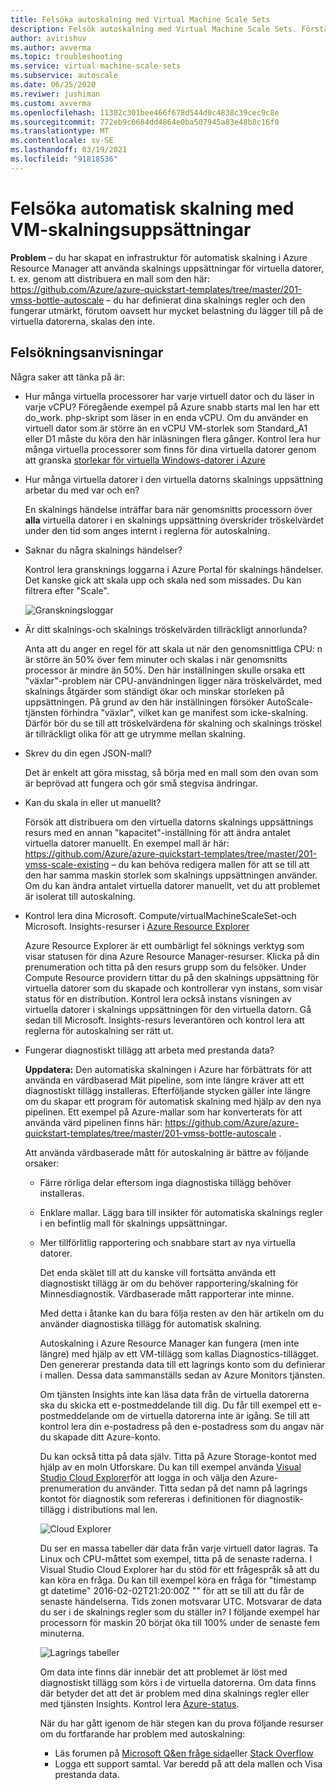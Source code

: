```yaml
---
title: Felsöka autoskalning med Virtual Machine Scale Sets
description: Felsök autoskalning med Virtual Machine Scale Sets. Förstå vanliga problem och hur du löser dem.
author: avirishuv
ms.author: avverma
ms.topic: troubleshooting
ms.service: virtual-machine-scale-sets
ms.subservice: autoscale
ms.date: 06/25/2020
ms.reviwer: jushiman
ms.custom: avverma
ms.openlocfilehash: 11302c301bee466f678d544d0c4838c39cec9c8e
ms.sourcegitcommit: 772eb9c6684dd4864e0ba507945a83e48b8c16f0
ms.translationtype: MT
ms.contentlocale: sv-SE
ms.lasthandoff: 03/19/2021
ms.locfileid: "91818536"
---
```

# <a name="troubleshooting-autoscale-with-virtual-machine-scale-sets"></a>Felsöka automatisk skalning med VM-skalningsuppsättningar
**Problem** – du har skapat en infrastruktur för automatisk skalning i Azure Resource Manager att använda skalnings uppsättningar för virtuella datorer, t. ex. genom att distribuera en mall som den här: https://github.com/Azure/azure-quickstart-templates/tree/master/201-vmss-bottle-autoscale  – du har definierat dina skalnings regler och den fungerar utmärkt, förutom oavsett hur mycket belastning du lägger till på de virtuella datorerna, skalas den inte.

## <a name="troubleshooting-steps"></a>Felsökningsanvisningar
Några saker att tänka på är:

* Hur många virtuella processorer har varje virtuell dator och du läser in varje vCPU?
  Föregående exempel på Azure snabb starts mal len har ett do_work. php-skript som läser in en enda vCPU. Om du använder en virtuell dator som är större än en vCPU VM-storlek som Standard_A1 eller D1 måste du köra den här inläsningen flera gånger. Kontrol lera hur många virtuella processorer som finns för dina virtuella datorer genom att granska [storlekar för virtuella Windows-datorer i Azure](../virtual-machines/sizes.md?toc=%2fazure%2fvirtual-machines%2fwindows%2ftoc.json)
* Hur många virtuella datorer i den virtuella datorns skalnings uppsättning arbetar du med var och en?
  
    En skalnings händelse inträffar bara när genomsnitts processorn över **alla** virtuella datorer i en skalnings uppsättning överskrider tröskelvärdet under den tid som anges internt i reglerna för autoskalning.
* Saknar du några skalnings händelser?
  
    Kontrol lera gransknings loggarna i Azure Portal för skalnings händelser. Det kanske gick att skala upp och skala ned som missades. Du kan filtrera efter "Scale".
  
    ![Granskningsloggar][audit]
* Är ditt skalnings-och skalnings tröskelvärden tillräckligt annorlunda?
  
    Anta att du anger en regel för att skala ut när den genomsnittliga CPU: n är större än 50% över fem minuter och skalas i när genomsnitts processor är mindre än 50%. Den här inställningen skulle orsaka ett "växlar"-problem när CPU-användningen ligger nära tröskelvärdet, med skalnings åtgärder som ständigt ökar och minskar storleken på uppsättningen. På grund av den här inställningen försöker AutoScale-tjänsten förhindra "växlar", vilket kan ge manifest som icke-skalning. Därför bör du se till att tröskelvärdena för skalning och skalnings tröskel är tillräckligt olika för att ge utrymme mellan skalning.
* Skrev du din egen JSON-mall?
  
    Det är enkelt att göra misstag, så börja med en mall som den ovan som är beprövad att fungera och gör små stegvisa ändringar. 
* Kan du skala in eller ut manuellt?
  
    Försök att distribuera om den virtuella datorns skalnings uppsättnings resurs med en annan "kapacitet"-inställning för att ändra antalet virtuella datorer manuellt. En exempel mall är här: https://github.com/Azure/azure-quickstart-templates/tree/master/201-vmss-scale-existing – du kan behöva redigera mallen för att se till att den har samma maskin storlek som skalnings uppsättningen använder. Om du kan ändra antalet virtuella datorer manuellt, vet du att problemet är isolerat till autoskalning.
* Kontrol lera dina Microsoft. Compute/virtualMachineScaleSet-och Microsoft. Insights-resurser i [Azure Resource Explorer](https://resources.azure.com/)
  
    Azure Resource Explorer är ett oumbärligt fel söknings verktyg som visar statusen för dina Azure Resource Manager-resurser. Klicka på din prenumeration och titta på den resurs grupp som du felsöker. Under Compute Resource providern tittar du på den skalnings uppsättning för virtuella datorer som du skapade och kontrollerar vyn instans, som visar status för en distribution. Kontrol lera också instans visningen av virtuella datorer i skalnings uppsättningen för den virtuella datorn. Gå sedan till Microsoft. Insights-resurs leverantören och kontrol lera att reglerna för autoskalning ser rätt ut.
* Fungerar diagnostiskt tillägg att arbeta med prestanda data?
  
    **Uppdatera:** Den automatiska skalningen i Azure har förbättrats för att använda en värdbaserad Mät pipeline, som inte längre kräver att ett diagnostiskt tillägg installeras. Efterföljande stycken gäller inte längre om du skapar ett program för automatisk skalning med hjälp av den nya pipelinen. Ett exempel på Azure-mallar som har konverterats för att använda värd pipelinen finns här: https://github.com/Azure/azure-quickstart-templates/tree/master/201-vmss-bottle-autoscale . 
  
    Att använda värdbaserade mått för autoskalning är bättre av följande orsaker:
  
  * Färre rörliga delar eftersom inga diagnostiska tillägg behöver installeras.
  * Enklare mallar. Lägg bara till insikter för automatiska skalnings regler i en befintlig mall för skalnings uppsättningar.
  * Mer tillförlitlig rapportering och snabbare start av nya virtuella datorer.
    
    Det enda skälet till att du kanske vill fortsätta använda ett diagnostiskt tillägg är om du behöver rapportering/skalning för Minnesdiagnostik. Värdbaserade mått rapporterar inte minne.
    
    Med detta i åtanke kan du bara följa resten av den här artikeln om du använder diagnostiska tillägg för automatisk skalning.
    
    Autoskalning i Azure Resource Manager kan fungera (men inte längre) med hjälp av ett VM-tillägg som kallas Diagnostics-tillägget. Den genererar prestanda data till ett lagrings konto som du definierar i mallen. Dessa data sammanställs sedan av Azure Monitors tjänsten.
    
    Om tjänsten Insights inte kan läsa data från de virtuella datorerna ska du skicka ett e-postmeddelande till dig. Du får till exempel ett e-postmeddelande om de virtuella datorerna inte är igång. Se till att kontrol lera din e-postadress på den e-postadress som du angav när du skapade ditt Azure-konto.
    
    Du kan också titta på data själv. Titta på Azure Storage-kontot med hjälp av en moln Utforskare. Du kan till exempel använda [Visual Studio Cloud Explorer](https://visualstudiogallery.msdn.microsoft.com/aaef6e67-4d99-40bc-aacf-662237db85a2)för att logga in och välja den Azure-prenumeration du använder. Titta sedan på det namn på lagrings kontot för diagnostik som refereras i definitionen för diagnostik-tillägg i distributions mal len.
    
    ![Cloud Explorer][explorer]
    
    Du ser en massa tabeller där data från varje virtuell dator lagras. Ta Linux och CPU-måttet som exempel, titta på de senaste raderna. I Visual Studio Cloud Explorer har du stöd för ett frågespråk så att du kan köra en fråga. Du kan till exempel köra en fråga för "timestamp gt datetime" 2016-02-02T21:20:00Z "" för att se till att du får de senaste händelserna. Tids zonen motsvarar UTC. Motsvarar de data du ser i de skalnings regler som du ställer in? I följande exempel har processorn för maskin 20 börjat öka till 100% under de senaste fem minuterna.
    
    ![Lagrings tabeller][tables]
    
    Om data inte finns där innebär det att problemet är löst med diagnostiskt tillägg som körs i de virtuella datorerna. Om data finns där betyder det att det är problem med dina skalnings regler eller med tjänsten Insights. Kontrol lera [Azure-status](https://azure.microsoft.com/status/).
    
    När du har gått igenom de här stegen kan du prova följande resurser om du fortfarande har problem med autoskalning: 
    * Läs forumen på [Microsoft Q&en fråge sida](/answers/topics/azure-virtual-machines.html)eller [Stack Overflow](https://stackoverflow.com/questions/tagged/azure) 
    * Logga ett support samtal. Var beredd på att dela mallen och Visa prestanda data.

[audit]: ./media/virtual-machine-scale-sets-troubleshoot/image3.png
[explorer]: ./media/virtual-machine-scale-sets-troubleshoot/image1.png
[tables]: ./media/virtual-machine-scale-sets-troubleshoot/image4.png
